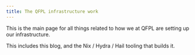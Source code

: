 ```yaml
---
title: The QFPL infrastructure work
---
```


This is the main page for all things related to how we at QFPL are setting up our infrastructure.

This includes this blog, and the Nix / Hydra / Hail tooling that builds it.
